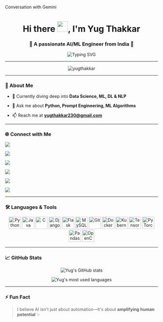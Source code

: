 Conversation with Gemini

<h1 align="center">Hi there <img src="https://media.giphy.com/media/hvRJCLFzcasrR4ia7z/giphy.gif" width="35">, I'm Yug Thakkar</h1>

<h3 align="center">🚀 A passionate AI/ML Engineer from India 🚀</h3>



<p align="center">

<img src="https://readme-typing-svg.demolab.com?font=Fira+Code&size=22&pause=1000&color=F77A68&center=true&vCenter=true&width=435&lines=Data+Science+%7C+ML+%7C+DL+%7C+NLP;Python+%7C+Prompt+Engineering;Always+Learning+New+Tech+%F0%9F%9A%80" alt="Typing SVG" />

</p>



---



<p align="center">

<img src="https://komarev.com/ghpvc/?username=yugthakkar&label=Profile%20views&color=0e75b6&style=flat" alt="yugthakkar" />

</p>



---



### 🔭 About Me

- 🌱 Currently diving deep into **Data Science, ML, DL & NLP**

- 💬 Ask me about **Python, Prompt Engineering, ML Algorithms**

- 📫 Reach me at **yugthakkar230@gmail.com**



---



### 🌐 Connect with Me



<p align="left">

<a href="https://twitter.com/yugthakkar094" target="blank"><img src="https://img.shields.io/badge/Twitter-%231DA1F2.svg?&style=for-the-badge&logo=twitter&logoColor=white"/></a>

<a href="https://linkedin.com/in/yug thakkar" target="blank"><img src="https://img.shields.io/badge/LinkedIn-%230077B5.svg?&style=for-the-badge&logo=linkedin&logoColor=white"/></a>

<a href="https://kaggle.com/yughthakkar" target="blank"><img src="https://img.shields.io/badge/Kaggle-20BEFF?style=for-the-badge&logo=kaggle&logoColor=white"/></a>

<a href="https://instagram.com/yughimself._" target="blank"><img src="https://img.shields.io/badge/Instagram-%23E4405F.svg?&style=for-the-badge&logo=instagram&logoColor=white"/></a>

<a href="https://www.leetcode.com/yug_h_thakkar" target="blank"><img src="https://img.shields.io/badge/LeetCode-FFA116?style=for-the-badge&logo=leetcode&logoColor=black"/></a>

<a href="https://discord.gg/yug_0801" target="blank"><img src="https://img.shields.io/badge/Discord-7289DA.svg?&style=for-the-badge&logo=discord&logoColor=white"/></a>

</p>



---



### 🛠️ Languages & Tools



<p align="center">

<img src="https://cdn.jsdelivr.net/gh/devicons/devicon/icons/python/python-original.svg" alt="Python" width="40" height="40"/>

<img src="https://cdn.jsdelivr.net/gh/devicons/devicon/icons/java/java-original.svg" alt="Java" width="40" height="40"/>

<img src="https://cdn.jsdelivr.net/gh/devicons/devicon/icons/c/c-original.svg" alt="C" width="40" height="40"/>

<img src="https://cdn.jsdelivr.net/gh/devicons/devicon/icons/django/django-plain.svg" alt="Django" width="40" height="40"/>

<img src="https://cdn.jsdelivr.net/gh/devicons/devicon/icons/flask/flask-original.svg" alt="Flask" width="40" height="40"/>

<img src="https://cdn.jsdelivr.net/gh/devicons/devicon/icons/mysql/mysql-original-wordmark.svg" alt="MySQL" width="40" height="40"/>

<img src="https://cdn.jsdelivr.net/gh/devicons/devicon/icons/git/git-original.svg" alt="Git" width="40" height="40"/>

<img src="https://cdn.jsdelivr.net/gh/devicons/devicon/icons/docker/docker-original-wordmark.svg" alt="Docker" width="40" height="40"/>

<img src="https://cdn.jsdelivr.net/gh/devicons/devicon/icons/kubernetes/kubernetes-plain.svg" alt="Kubernetes" width="40" height="40"/>

<img src="https://cdn.jsdelivr.net/gh/devicons/devicon/icons/tensorflow/tensorflow-original.svg" alt="TensorFlow" width="40" height="40"/>

<img src="https://cdn.jsdelivr.net/gh/devicons/devicon/icons/pytorch/pytorch-original.svg" alt="PyTorch" width="40" height="40"/>

<img src="https://cdn.jsdelivr.net/gh/devicons/devicon/icons/pandas/pandas-original.svg" alt="Pandas" width="40" height="40"/>

<img src="https://cdn.jsdelivr.net/gh/devicons/devicon/icons/opencv/opencv-original.svg" alt="OpenCV" width="40" height="40"/>

</p>



---



### 📈 GitHub Stats



<p align="center">

<img src="https://github-readme-stats.vercel.app/api?username=yugthakkar&show_icons=true&theme=radical" alt="Yug's GitHub stats" />

</p>



<p align="center">

<img src="https://github-readme-stats.vercel.app/api/top-langs/?username=yugthakkar&layout=compact&theme=tokyonight" alt="Yug's most used languages" />

</p>



---



### ⚡ Fun Fact

> I believe AI isn't just about automation—it's about **amplifying human potential** ✨
